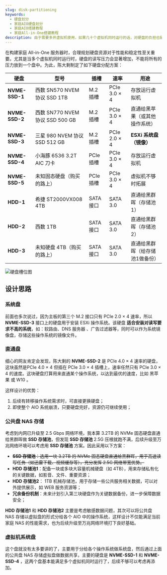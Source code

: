 ```yaml
---
slug: disk-partitioning
keywords: 
  - 硬盘划分
  - 家庭AIO硬盘划分
  - 家庭AIO搭建教程
  - 家庭All-in-One搭建教程
description: 由于需要多开虚拟机使用，如果几十个虚拟机同时运行的话，对硬盘的负担也是不小的，所以选择如下的方案
---
```

在构建家庭 All-in-One 服务器时，合理规划硬盘资源对于性能和稳定性至关重要。尤其是当多个虚拟机同时运行时，硬盘的读写压力会显著增加，不能将所有的压力放到一个盘中。为此，陈大剩制定了如下硬盘分配方案：

| 硬盘           | 型号                            | 插槽      | 速率         | 用途                            |
| -------------- | ------------------------------- | --------- | ------------ | ------------------------------- |
| **NVME-SSD-1** | 西数 SN570 NVEM 协议 SSD 1TB    | M.2 插槽  | PCIe 3.0 × 4 | 存放运行虚拟机                  |
| **NVME-SSD-2** | 西数 SN770 NVEM 协议 SSD 500 GB | M.2 插槽  | PCIe 3.0 × 4 | 直通给黑苹果（或其他操作系统）  |
| **NVME-SSD-3** | 三星 980 NVEM 协议 SSD 512 GB   | M.2 插槽  | PCIe 2.0 × 4 | **ESXi 系统盘（镜像）**             |
| **NVME-SSD-4** | 小海豚 6536 3.2T AIC 刀卡       | PCIe 插槽 | PCIe 3.0 × 4 | 存放运行虚拟机                  |
| **NVME-SSD-5** | 未知固态硬盘（购买的路上）       | PCIe 插槽 | PCIe 3.0 × 4 | 虚拟机不够时拓展                |
| **HDD-1**      | 希捷 ST2000VX008 4TB            | SATA 接口 | SATA 3.0     | 直通给黑群晖（存储池1）         |
| **HDD-2**      | 西数   1TB                      | SATA 接口 | SATA 3.0     | 直通给黑群晖（存储池2）         |
| **HDD-3**      | 未知硬盘 4TB（购买的路上）      | SATA 接口 | SATA 3.0     | 直通给黑群晖（给存储池1做备份） |

![硬盘槽位图](https://img.it927.com/aio/25.png)


## 设计思路

### 系统盘

前面也多次说过，因为主板的第三个 M.2 接口只有 PCIe 2.0 × 4 速率，所以 **NVME-SSD-3** 接口上的硬盘用于安装 ESXi 操作系统。该硬盘 **适合安装对读写要求不高的系统**，如：软路由、DNS 服务器 、广告过滤器等，同时可以作为系统镜像盘，存储这些操作系统的镜像文件。

### 直通盘

细心的网友肯定会发现，陈大剩的 **NVME-SSD-2** 是 PCIe 4.0 × 4 速率的硬盘，这块虽然是PCIe 4.0 × 4 但插在 PCIe 3.0 × 4 插槽上，速率任然只有 PCIe 3.0 × 4 的速度。这块硬盘打算用来直通某个操作系统，以达到最优的速度，比如 黑苹果 或 W10 。

这样设计的优势：

1. 后续有转移操作系统需求时，可直接更换硬盘；
2. 即使整个 AIO 系统崩溃，只要硬盘完好，资源仍可继续使用；

### 公共盘 NAS 存储

考虑到内网已升级至 2.5 Gbps 网络环境，我本算 3.2TB 的 NVMe 固态硬盘直通给黑群晖做 **SSD 存储池**，但发现 **SSD 存储池** 2.5G 压根就跑不满，后续升级至万兆网络环境可以考虑用 **SSD 存储池** 方案。因此采用以下方案：

- <del>**SSD 存储池**：选用一块 3.2TB 的 NVMe 固态硬盘直通给黑群晖，用于高速读写任务（如迅雷下载、视频缓存等），充分发挥 2.5G 网络带宽优势。</del>
- **HDD 存储池1**：配备一块或多块大容量机械硬盘（如 4TB），用来存储私有化的关键数据，如影音、文件、重要资源；
- **HDD 存储池2**： 1TB 机械存储池，用于存储一些公共服务相关数据，可以对外提供展示，如 WEB 服务资源等；
- **冗余备份机制**：未来计划引入第三块硬盘作为关键数据备份，进一步保障数据安全；

**HDD 存储池1** 和 **HDD 存储池2** 主要是考虑敏感数据问题，其次可以将公共盘 NAS 存储以虚拟盘的形式分给各个 AIO 中的操作系统，这样设计不仅能满足当前家庭 NAS 的性能需求，也为后续升级至万兆网络环境打下良好基础。

### 虚拟机系统盘

这个盘就没有太多要讲的了，主要用于分给各个操作系统做系统盘，然后通过上面的公共盘 NAS 存储虚拟盘做数据共享，主要的硬盘是 **NVME-SSD-1** 和 **NVME-SSD-4** ，这两个盘基本能满足多个虚拟机同时运行了，后续不够可以考虑再添加。








